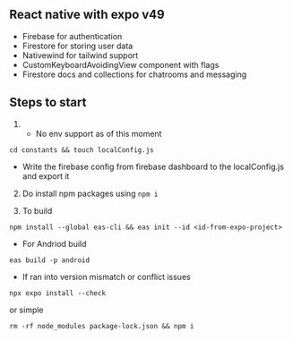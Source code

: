 ## React native with expo v49

- Firebase for authentication
- Firestore for storing user data
- Nativewind for tailwind support
- CustomKeyboardAvoidingView component with flags
- Firestore docs and collections for chatrooms and messaging

## Steps to start

1. - No env support as of this moment
```
cd constants && touch localConfig.js
```
- Write the firebase config from firebase dashboard to the localConfig.js and export it

2. Do install npm packages using
``` npm i ```



8. To build
```
npm install --global eas-cli && eas init --id <id-from-expo-project>
```
- For Andriod build
```
eas build -p android
```
- If ran into version mismatch or conflict issues
```
npx expo install --check
```
or simple 
```
rm -rf node_modules package-lock.json && npm i 
```